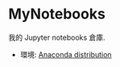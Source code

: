 # MyNotebooks

我的 Jupyter notebooks 倉庫.

* 環境: [Anaconda distribution](https://www.anaconda.com/products/individual)
